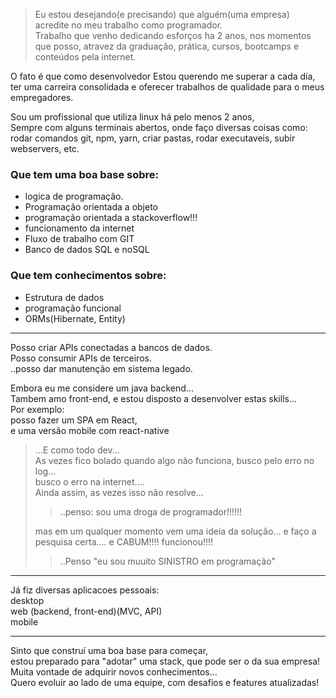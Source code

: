 > Eu estou desejando(e precisando) que alguém(uma empresa)  
> acredite no meu trabalho como programador.  
> Trabalho que venho dedicando esforços ha 2 anos, nos momentos que posso,
> atravez da graduação, prática, cursos, bootcamps e conteúdos pela internet.

O fato é que como desenvolvedor
Estou querendo me superar a cada dia, ter uma carreira consolidada e oferecer trabalhos de qualidade para o meus empregadores.
  
  
Sou um profissional que utiliza linux há pelo menos 2 anos,  
Sempre com alguns terminais abertos, onde faço diversas coisas como:  
rodar comandos git, npm, yarn, criar pastas, rodar executaveis, subir webservers, etc.  
  
  
### Que tem uma boa base sobre:  
* logica de programação.
* Programação orientada a objeto
* programação orientada a stackoverflow!!!
* funcionamento da internet
* Fluxo de trabalho com GIT
* Banco de dados SQL e noSQL

### Que tem conhecimentos sobre:
* Estrutura de dados
* programação funcional
* ORMs(Hibernate, Entity)  

----------------------

  
Posso criar APIs conectadas a bancos de dados.  
Posso consumir APIs de terceiros.  
..posso dar manutenção em sistema legado.  
  
Embora eu me considere um java backend...  
Tambem amo front-end, e estou disposto a desenvolver estas skills...  
Por exemplo:  
posso fazer um SPA em React,  
e uma versão mobile com react-native   
   
   
> ...E como todo dev...  
> As vezes fico bolado quando algo não funciona, busco pelo erro no log...  
> busco o erro na internet....   
> Ainda assim, as vezes isso não resolve...  
>> ..penso: sou uma droga de programador!!!!!!  
>  
> mas em um qualquer momento vem uma ideia da solução... e faço a pesquisa certa.... e CABUM!!!! funcionou!!!!  
>> ..Penso "eu sou muuito SINISTRO em programação"  

  
------------------------
  
Já fiz diversas aplicacoes pessoais:  
desktop  
web (backend, front-end)(MVC, API)  
mobile  

------------------------

Sinto que construí uma boa base para começar,  
estou preparado para "adotar" uma stack, que pode ser o da sua empresa!   
Muita vontade de adquirir novos conhecimentos...  
Quero evoluir ao lado de uma equipe, com desafios e features atualizadas!



